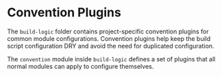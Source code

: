 # Convention Plugins

The `build-logic` folder contains project-specific convention plugins for common
module configurations. Convention plugins help keep the build script configuration
DRY and avoid the need for duplicated configuration.

The `convention` module inside `build-logic` defines a set of plugins that all
normal modules can apply to configure themselves.